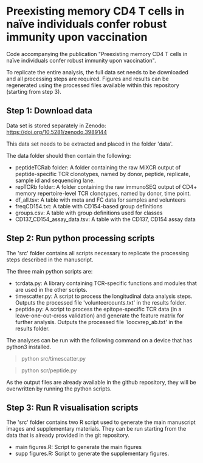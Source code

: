 # Preexisting memory CD4 T cells in naïve individuals confer robust immunity upon vaccination

Code accompanying the publication "Preexisting memory CD4 T cells in naïve individuals confer robust immunity upon vaccination".

To replicate the entire analysis, the full data set needs to be downloaded and all processing steps are required. Figures and results can be regenerated using the processed files available within this repository (starting from step 3).

## Step 1: Download data

Data set is stored separately in Zenodo:
https://doi.org/10.5281/zenodo.3989144

This data set needs to be extracted and placed in the folder 'data'.

The data folder should then contain the following:
* peptideTCRab folder: A folder containing the raw MiXCR output of peptide-specific TCR clonotypes, named by donor, peptide, replicate, sample id and sequencing lane.
* repTCRb folder: A folder containing the raw immunoSEQ output of CD4+ memory repertoire-level TCR clonotypes, named by donor, time point.
* df_all.tsv: A table with meta and FC data for samples and volunteers
* freqCD154.txt: A table with CD154-based group definitions
* groups.csv: A table with group definitions used for classes
* CD137_CD154_assay_data.tsv: A table with the CD137, CD154 assay data

## Step 2: Run python processing scripts

The 'src' folder contains all scripts necessary to replicate the processing steps described in the manuscript.

The three main python scripts are:
* tcrdata.py: A library containing TCR-specific functions and modules that are used in the other scripts.
* timescatter.py: A script to process the longitudinal data analysis steps. Outputs the processed file 'volunteercounts.txt' in the results folder.
* peptide.py: A script to process the epitope-specific TCR data (in a leave-one-out-cross validation) and generate the feature matrix for further analysis. Outputs the processed file 'loocvrep_ab.txt' in the results folder.

The analyses can be run with the following command on a device that has python3 installed.

> python src/timescatter.py

> python scr/peptide.py

As the output files are already available in the github repository, they will be overwritten by running the python scripts.

## Step 3: Run R visualisation scripts

The 'src' folder contains two R script used to generate the main manuscript images and supplementary materials. They can be run starting from the data that is already provided in the git repository.
* main figures.R: Script to generate the main figures
* supp figures.R: Script to generate the supplementary figures.
